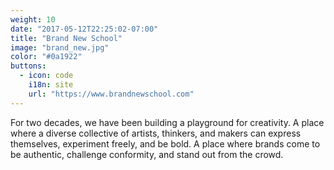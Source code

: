 ```yaml
---
weight: 10
date: "2017-05-12T22:25:02-07:00"
title: "Brand New School"
image: "brand_new.jpg"
color: "#0a1922"
buttons:
  - icon: code
    i18n: site
    url: "https://www.brandnewschool.com"
---
```


For two decades, we have been building a playground for creativity. A place where a diverse collective of artists, thinkers, and makers can express themselves, experiment freely, and be bold. A place where brands come to be authentic, challenge conformity, and stand out from the crowd. 
